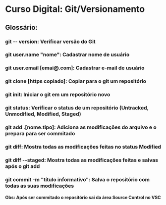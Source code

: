# Curso Digital: Git/Versionamento

## Glossário:
### git -- version: Verificar versão do Git
### git user.name "nome": Cadastrar nome de usuário
### git user.email [emai@.com]: Cadastrar e-mail de usuário
### git clone [https copiado]: Copiar para o git um repositório
### git init: Iniciar o git em um repositório novo
### git status: Verificar o status de um repositório (Untracked, Unmodified, Modified, Staged)
### git add .\[nome.tipo]: Adiciona as modificações do arquivo e o prepara para ser commitado
### git diff: Mostra todas as modificações feitas no status Modified
### git diff --staged: Mostra todas as modificações feitas e salvas após o git add
### git commit -m "título informativo": Salva o repositório com todas as suas modificações
#### Obs: Após ser commitado o repositório sai da área Source Control no VSC